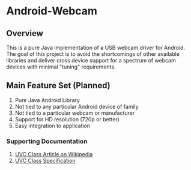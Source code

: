 Android-Webcam
==============

## Overview
This is a pure Java implementation of a USB webcam driver for Android. The goal of this project is to avoid the shortcomings of other available libraries and deliver cross device support for a spectrum of webcam devices with minimal "tuning" requirements.

## Main Feature Set (Planned)
1. Pure Java Android Library
2. Not tied to any particular Android device of family
3. Not tied to a particular webcam or manufacturer
4. Support for HD resolution (720p or better)
5. Easy integration to application

### Supporting Documentation
1. [UVC Class Article on Wikipedia](http://en.wikipedia.org/wiki/USB_video_device_class)
2. [UVC Class Specification](http://www.usb.org/developers/devclass_docs/USB_Video_Class_1_5.zip)
